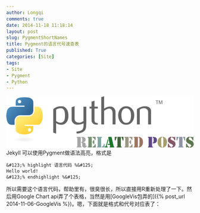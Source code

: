 ```yaml
---
author: Longqi
comments: true
date: 2014-11-18 11:18:14
layout: post
slug: PygmentShortNames
title: Pygment的语言代号速查表
published: True
categories: [Site]
tags:
- Site
- Pygment
- Python
---
```

![Python](/public/images/python.png)
Jekyll 可以使用Pygment做语法高亮，格式是

	&#123;% highlight 语言代码 %&#125;
	Hello world!
	&#123;% endhighlight %&#125;

所以需要这个语言代码，帮助里有，很臭很长，所以直接用R重新处理了一下。然后用Google Chart api弄了个表格，当然是用[GoogleVis包弄的]({% post_url 2014-11-06-GoogleVis %})。嗯，下面就是格式和代号对应表了：

<!-- jsHeader -->
<script type="text/javascript">


// jsData 
function gvisDataTableID465052eb1e87 () {
var data = new google.visualization.DataTable();
var datajson =
[
 [
 "as3, actionscript3",
"*.as" 
],
[
 "as, actionscript",
"*.as" 
],
[
 "mxml",
"*.mxml" 
],
[
 "gap",
"*.g, *.gd, *.gi, *.gap" 
],
[
 "mathematica, mma, nb",
"*.nb, *.cdf, *.nbp, *.ma" 
],
[
 "mupad",
"*.mu" 
],
[
 "at, ambienttalk, ambienttalk/2",
"*.at" 
],
[
 "apl",
"*.apl" 
],
[
 "c-objdump",
"*.c-objdump" 
],
[
 "ca65",
"*.s" 
],
[
 "cpp-objdump, c++-objdumb, cxx-objdump",
"*.cpp-objdump, *.c++-objdump, *.cxx-objdump" 
],
[
 "d-objdump",
"*.d-objdump" 
],
[
 "gas, asm",
"*.s, *.S" 
],
[
 "llvm",
"*.ll" 
],
[
 "nasm",
"*.asm, *.ASM" 
],
[
 "objdump-nasm",
"*.objdump-intel" 
],
[
 "objdump",
"*.objdump" 
],
[
 "autoit",
"*.au3" 
],
[
 "ahk, autohotkey",
"*.ahk, *.ahkl" 
],
[
 "blitzbasic, b3d, bplus",
"*.bb, *.decls" 
],
[
 "blitzmax, bmax",
"*.bmx" 
],
[
 "cbmbas",
"*.bas" 
],
[
 "monkey",
"*.monkey" 
],
[
 "qbasic, basic",
"*.BAS, *.bas" 
],
[
 "abap",
"*.abap" 
],
[
 "cobolfree",
"*.cbl, *.CBL" 
],
[
 "cobol",
"*.cob, *.COB, *.cpy, *.CPY" 
],
[
 "gooddata-cl",
"*.gdc" 
],
[
 "maql",
"*.maql" 
],
[
 "openedge, abl, progress",
"*.p, *.cls" 
],
[
 "c",
"*.c, *.h, *.idc" 
],
[
 "cpp, c++",
"*.cpp, *.hpp, *.c++, *.h++, *.cc, *.hh, *.cxx, *.hxx, *.C, *.H, *.cp, *.CPP" 
],
[
 "clay",
"*.clay" 
],
[
 "cuda, cu",
"*.cu, *.cuh" 
],
[
 "ec",
"*.ec, *.eh" 
],
[
 "mql, mq4, mq5, mql4, mql5",
"*.mq4, *.mq5, *.mqh" 
],
[
 "nesc",
"*.nc" 
],
[
 "pike",
"*.pike, *.pmod" 
],
[
 "swig",
"*.swg, *.i" 
],
[
 "vala, vapi",
"*.vala, *.vapi" 
],
[
 "chapel, chpl",
"*.chpl" 
],
[
 "apacheconf, aconf, apache",
".htaccess, apache.conf, apache2.conf" 
],
[
 "cfengine3, cf3",
"*.cf" 
],
[
 "docker, dockerfile",
"Dockerfile, *.docker" 
],
[
 "ini, cfg, dosini",
"*.ini, *.cfg" 
],
[
 "kconfig, menuconfig, linux-config, kernel-config",
"Kconfig, *Config.in*, external.in*, standard-modules.in" 
],
[
 "properties, jproperties",
"*.properties" 
],
[
 "registry",
"*.reg" 
],
[
 "squidconf, squid.conf, squid",
"squid.conf" 
],
[
 "pypylog, pypy",
"*.pypylog" 
],
[
 "css",
"*.css" 
],
[
 "sass",
"*.sass" 
],
[
 "scss",
"*.scss" 
],
[
 "croc",
"*.croc" 
],
[
 "d",
"*.d, *.di" 
],
[
 "smali",
"*.smali" 
],
[
 "jsonld, json-ld",
"*.jsonld" 
],
[
 "json",
"*.json" 
],
[
 "yaml",
"*.yaml, *.yml" 
],
[
 "dpatch",
"*.dpatch, *.darcspatch" 
],
[
 "diff, udiff",
"*.diff, *.patch" 
],
[
 "boo",
"*.boo" 
],
[
 "aspx-cs",
"*.aspx, *.asax, *.ascx, *.ashx, *.asmx, *.axd" 
],
[
 "csharp, c#",
"*.cs" 
],
[
 "fsharp",
"*.fs, *.fsi" 
],
[
 "nemerle",
"*.n" 
],
[
 "aspx-vb",
"*.aspx, *.asax, *.ascx, *.ashx, *.asmx, *.axd" 
],
[
 "vb.net, vbnet",
"*.vb, *.bas" 
],
[
 "alloy",
"*.als" 
],
[
 "bro",
"*.bro" 
],
[
 "mscgen, msc",
"*.msc" 
],
[
 "pan",
"*.pan" 
],
[
 "protobuf, proto",
"*.proto" 
],
[
 "puppet",
"*.pp" 
],
[
 "rsl",
"*.rsl" 
],
[
 "vgl",
"*.rpf" 
],
[
 "dylan-console, dylan-repl",
"*.dylan-console" 
],
[
 "dylan",
"*.dylan, *.dyl, *.intr" 
],
[
 "dylan-lid, lid",
"*.lid, *.hdp" 
],
[
 "ecl",
"*.ecl" 
],
[
 "eiffel",
"*.e" 
],
[
 "elixir, ex, exs",
"*.ex, *.exs" 
],
[
 "erlang",
"*.erl, *.hrl, *.es, *.escript" 
],
[
 "erl",
"*.erl-sh" 
],
[
 "befunge",
"*.befunge" 
],
[
 "brainfuck, bf",
"*.bf, *.b" 
],
[
 "redcode",
"*.cw" 
],
[
 "factor",
"*.factor" 
],
[
 "fan",
"*.fan" 
],
[
 "felix, flx",
"*.flx, *.flxh" 
],
[
 "fortran",
"*.f, *.f90, *.F, *.F90" 
],
[
 "foxpro, vfp, clipper, xbase",
"*.PRG, *.prg" 
],
[
 "go",
"*.go" 
],
[
 "cypher",
"*.cyp, *.cypher" 
],
[
 "asy, asymptote",
"*.asy" 
],
[
 "glsl",
"*.vert, *.frag, *.geo" 
],
[
 "gnuplot",
"*.plot, *.plt" 
],
[
 "postscript, postscr",
"*.ps, *.eps" 
],
[
 "pov",
"*.pov, *.inc" 
],
[
 "agda",
"*.agda" 
],
[
 "cryptol, cry",
"*.cry" 
],
[
 "haskell, hs",
"*.hs" 
],
[
 "idris, idr",
"*.idr" 
],
[
 "koka",
"*.kk, *.kki" 
],
[
 "lagda, literate-agda",
"*.lagda" 
],
[
 "lcry, literate-cryptol, lcryptol",
"*.lcry" 
],
[
 "lhs, literate-haskell, lhaskell",
"*.lhs" 
],
[
 "lidr, literate-idris, lidris",
"*.lidr" 
],
[
 "hx, haxe, hxsl",
"*.hx, *.hxsl" 
],
[
 "haxeml, hxml",
"*.hxml" 
],
[
 "systemverilog, sv",
"*.sv, *.svh" 
],
[
 "verilog, v",
"*.v" 
],
[
 "vhdl",
"*.vhdl, *.vhd" 
],
[
 "dtd",
"*.dtd" 
],
[
 "haml",
"*.haml" 
],
[
 "html",
"*.html, *.htm, *.xhtml, *.xslt" 
],
[
 "jade",
"*.jade" 
],
[
 "scaml",
"*.scaml" 
],
[
 "xml",
"*.xml, *.xsl, *.rss, *.xslt, *.xsd, *.wsdl, *.wsf" 
],
[
 "xslt",
"*.xsl, *.xslt, *.xpl" 
],
[
 "idl",
"*.pro" 
],
[
 "igor, igorpro",
"*.ipf" 
],
[
 "limbo",
"*.b" 
],
[
 "control, debcontrol",
"control" 
],
[
 "nsis, nsi, nsh",
"*.nsi, *.nsh" 
],
[
 "spec",
"*.spec" 
],
[
 "sourceslist, sources.list, debsources",
"sources.list" 
],
[
 "inform6, i6",
"*.inf" 
],
[
 "i6t",
"*.i6t" 
],
[
 "inform7, i7",
"*.ni, *.i7x" 
],
[
 "tads3",
"*.t" 
],
[
 "io",
"*.io" 
],
[
 "coffee-script, coffeescript, coffee",
"*.coffee" 
],
[
 "dart",
"*.dart" 
],
[
 "js, javascript",
"*.js" 
],
[
 "kal",
"*.kal" 
],
[
 "lasso, lassoscript",
"*.lasso, *.lasso[89]" 
],
[
 "live-script, livescript",
"*.ls" 
],
[
 "mask",
"*.mask" 
],
[
 "objective-j, objectivej, obj-j, objj",
"*.j" 
],
[
 "ts",
"*.ts" 
],
[
 "julia, jl",
"*.jl" 
],
[
 "aspectj",
"*.aj" 
],
[
 "ceylon",
"*.ceylon" 
],
[
 "clojure, clj",
"*.clj" 
],
[
 "clojurescript, cljs",
"*.cljs" 
],
[
 "golo",
"*.golo" 
],
[
 "gosu",
"*.gs, *.gsx, *.gsp, *.vark" 
],
[
 "gst",
"*.gst" 
],
[
 "groovy",
"*.groovy" 
],
[
 "ioke, ik",
"*.ik" 
],
[
 "jasmin, jasminxt",
"*.j" 
],
[
 "java",
"*.java" 
],
[
 "kotlin",
"*.kt" 
],
[
 "pig",
"*.pig" 
],
[
 "scala",
"*.scala" 
],
[
 "xtend",
"*.xtend" 
],
[
 "common-lisp, cl, lisp, elisp, emacs, emacs-lisp",
"*.cl, *.lisp, *.el" 
],
[
 "hylang",
"*.hy" 
],
[
 "newlisp",
"*.lsp, *.nl" 
],
[
 "racket, rkt",
"*.rkt, *.rktd, *.rktl" 
],
[
 "scheme, scm",
"*.scm, *.ss" 
],
[
 "cmake",
"*.cmake, CMakeLists.txt" 
],
[
 "make, makefile, mf, bsdmake",
"*.mak, *.mk, Makefile, makefile, Makefile.*, GNUmakefile" 
],
[
 "groff, nroff, man",
"*.[1234567], *.man" 
],
[
 "css+mozpreproc",
"*.css.in" 
],
[
 "javascript+mozpreproc",
"*.js.in" 
],
[
 "xul+mozpreproc",
"*.xul.in" 
],
[
 "rst, rest, restructuredtext",
"*.rst, *.rest" 
],
[
 "tex, latex",
"*.tex, *.aux, *.toc" 
],
[
 "matlab",
"*.m" 
],
[
 "octave",
"*.m" 
],
[
 "scilab",
"*.sci, *.sce, *.tst" 
],
[
 "ocaml",
"*.ml, *.mli, *.mll, *.mly" 
],
[
 "opa",
"*.opa" 
],
[
 "sml",
"*.sml, *.sig, *.fun" 
],
[
 "bugs, winbugs, openbugs",
"*.bug" 
],
[
 "jags",
"*.jag, *.bug" 
],
[
 "modelica",
"*.mo" 
],
[
 "stan",
"*.stan" 
],
[
 "nimrod, nim",
"*.nim, *.nimrod" 
],
[
 "nit",
"*.nit" 
],
[
 "nixos, nix",
"*.nix" 
],
[
 "logos",
"*.x, *.xi, *.xm, *.xmi" 
],
[
 "objective-c, objectivec, obj-c, objc",
"*.m, *.h" 
],
[
 "objective-c++, objectivec++, obj-c++, objc++",
"*.mm, *.hh" 
],
[
 "swift",
"*.swift" 
],
[
 "ooc",
"*.ooc" 
],
[
 "antlr-as, antlr-actionscript",
"*.G, *.g" 
],
[
 "antlr-csharp, antlr-c#",
"*.G, *.g" 
],
[
 "antlr-cpp",
"*.G, *.g" 
],
[
 "antlr-java",
"*.G, *.g" 
],
[
 "antlr-objc",
"*.G, *.g" 
],
[
 "antlr-perl",
"*.G, *.g" 
],
[
 "antlr-python",
"*.G, *.g" 
],
[
 "antlr-ruby, antlr-rb",
"*.G, *.g" 
],
[
 "ebnf",
"*.ebnf" 
],
[
 "ragel-c",
"*.rl" 
],
[
 "ragel-cpp",
"*.rl" 
],
[
 "ragel-d",
"*.rl" 
],
[
 "ragel-em",
"*.rl" 
],
[
 "ragel-java",
"*.rl" 
],
[
 "ragel-objc",
"*.rl" 
],
[
 "ragel-ruby, ragel-rb",
"*.rl" 
],
[
 "treetop",
"*.treetop, *.tt" 
],
[
 "ada, ada95, ada2005",
"*.adb, *.ads, *.ada" 
],
[
 "delphi, pas, pascal, objectpascal",
"*.pas" 
],
[
 "modula2, m2",
"*.def, *.mod" 
],
[
 "pawn",
"*.p, *.pwn, *.inc" 
],
[
 "sp",
"*.sp" 
],
[
 "perl6, pl6",
"*.pl, *.pm, *.nqp, *.p6, *.6pl, *.p6l, *.pl6, *.6pm, *.p6m, *.pm6, *.t" 
],
[
 "perl, pl",
"*.pl, *.pm, *.t" 
],
[
 "php, php3, php4, php5",
"*.php, *.php[345], *.inc" 
],
[
 "zephir",
"*.zep" 
],
[
 "logtalk",
"*.lgt, *.logtalk" 
],
[
 "prolog",
"*.ecl, *.prolog, *.pro, *.pl" 
],
[
 "cython, pyx, pyrex",
"*.pyx, *.pxd, *.pxi" 
],
[
 "dg",
"*.dg" 
],
[
 "py3tb",
"*.py3tb" 
],
[
 "python, py, sage",
"*.py, *.pyw, *.sc, SConstruct, SConscript, *.tac, *.sage" 
],
[
 "pytb",
"*.pytb" 
],
[
 "rconsole, rout",
"*.Rout" 
],
[
 "rd",
"*.Rd" 
],
[
 "splus, s, r",
"*.S, *.R, .Rhistory, .Rprofile, .Renviron" 
],
[
 "sparql",
"*.rq, *.sparql" 
],
[
 "rebol",
"*.r, *.r3, *.reb" 
],
[
 "red, red/system",
"*.red, *.reds" 
],
[
 "resource, resourcebundle",
"*.txt" 
],
[
 "robotframework",
"*.txt, *.robot" 
],
[
 "fancy, fy",
"*.fy, *.fancypack" 
],
[
 "rb, ruby, duby",
"*.rb, *.rbw, Rakefile, *.rake, *.gemspec, *.rbx, *.duby" 
],
[
 "rust",
"*.rs" 
],
[
 "applescript",
"*.applescript" 
],
[
 "chai, chaiscript",
"*.chai" 
],
[
 "hybris, hy",
"*.hy, *.hyb" 
],
[
 "lsl",
"*.lsl" 
],
[
 "lua",
"*.lua, *.wlua" 
],
[
 "moocode, moo",
"*.moo" 
],
[
 "moon, moonscript",
"*.moon" 
],
[
 "rexx, arexx",
"*.rexx, *.rex, *.rx, *.arexx" 
],
[
 "bash, sh, ksh, shell",
"*.sh, *.ksh, *.bash, *.ebuild, *.eclass, .bashrc, bashrc, .bash\*, bash\*, PKGBUILD" 
],
[
 "console",
"*.sh-session" 
],
[
 "bat, batch, dosbatch, winbatch",
"*.bat, *.cmd" 
],
[
 "powershell, posh, ps1, psm1",
"*.ps1, *.psm1" 
],
[
 "shell-session",
"*.shell-session" 
],
[
 "tcsh, csh",
"*.tcsh, *.csh" 
],
[
 "newspeak",
"*.ns2" 
],
[
 "smalltalk, squeak, st",
"*.st" 
],
[
 "snobol",
"*.snobol" 
],
[
 "text",
"*.txt" 
],
[
 "rql",
"*.rql" 
],
[
 "sql",
"*.sql" 
],
[
 "sqlite3",
"*.sqlite3-console" 
],
[
 "tcl",
"*.tcl, *.rvt" 
],
[
 "cheetah, spitfire",
"*.tmpl, *.spt" 
],
[
 "cfc",
"*.cfc" 
],
[
 "cfm",
"*.cfm, *.cfml" 
],
[
 "html+evoque",
"*.html" 
],
[
 "evoque",
"*.evoque" 
],
[
 "xml+evoque",
"*.xml" 
],
[
 "genshi, kid, xml+genshi, xml+kid",
"*.kid" 
],
[
 "html+handlebars",
"*.handlebars, *.hbs" 
],
[
 "html+php",
"*.phtml" 
],
[
 "jsp",
"*.jsp" 
],
[
 "liquid",
"*.liquid" 
],
[
 "mako",
"*.mao" 
],
[
 "mason",
"*.m, *.mhtml, *.mc, *.mi, autohandler, dhandler" 
],
[
 "myghty",
"*.myt, autodelegate" 
],
[
 "rhtml, html+erb, html+ruby",
"*.rhtml" 
],
[
 "smarty",
"*.tpl" 
],
[
 "ssp",
"*.ssp" 
],
[
 "tea",
"*.tea" 
],
[
 "html+twig",
"*.twig" 
],
[
 "velocity",
"*.vm, *.fhtml" 
],
[
 "yaml+jinja, salt, sls",
"*.sls" 
],
[
 "cucumber, gherkin",
"*.feature" 
],
[
 "awk, gawk, mawk, nawk",
"*.awk" 
],
[
 "vim",
"*.vim, .vimrc, .exrc, .gvimrc, vimrc, exrc, gvimrc, vimrc, gvimrc" 
],
[
 "pot, po",
"*.pot, *.po" 
],
[
 "irc",
"*.weechatlog" 
],
[
 "todotxt",
"todo.txt, *.todotxt" 
],
[
 "coq",
"*.v" 
],
[
 "isabelle",
"*.thy" 
],
[
 "lean",
"*.lean" 
],
[
 "urbiscript",
"*.u" 
],
[
 "cirru",
"*.cirru" 
],
[
 "duel, jbst, jsonml+bst",
"*.duel, *.jbst" 
],
[
 "qml",
"*.qml" 
],
[
 "slim",
"*.slim" 
],
[
 "xquery, xqy, xq, xql, xqm",
"*.xqy, *.xquery, *.xq, *.xql, *.xqm" 
] 
];
data.addColumn('string','ShortNames');
data.addColumn('string','FileNames');
data.addRows(datajson);
return(data);
}


// jsDrawChart
function drawChartTableID465052eb1e87() {
var data = gvisDataTableID465052eb1e87();
var options = {};
options["allowHtml"] = true;


    var chart = new google.visualization.Table(
    document.getElementById('TableID465052eb1e87')
    );
    chart.draw(data,options);
    

}
  


// jsDisplayChart
(function() {
var pkgs = window.__gvisPackages = window.__gvisPackages || [];
var callbacks = window.__gvisCallbacks = window.__gvisCallbacks || [];
var chartid = "table";
  
// Manually see if chartid is in pkgs (not all browsers support Array.indexOf)
var i, newPackage = true;
for (i = 0; newPackage && i < pkgs.length; i++) {
if (pkgs[i] === chartid)
newPackage = false;
}
if (newPackage)
  pkgs.push(chartid);
  
// Add the drawChart function to the global list of callbacks
callbacks.push(drawChartTableID465052eb1e87);
})();
function displayChartTableID465052eb1e87() {
  var pkgs = window.__gvisPackages = window.__gvisPackages || [];
  var callbacks = window.__gvisCallbacks = window.__gvisCallbacks || [];
  window.clearTimeout(window.__gvisLoad);
  // The timeout is set to 100 because otherwise the container div we are
  // targeting might not be part of the document yet
  window.__gvisLoad = setTimeout(function() {
  var pkgCount = pkgs.length;
  google.load("visualization", "1", { packages:pkgs, callback: function() {
  if (pkgCount != pkgs.length) {
  // Race condition where another setTimeout call snuck in after us; if
  // that call added a package, we must not shift its callback
  return;
}
while (callbacks.length > 0)
callbacks.shift()();
} });
}, 100);
}


// jsFooter
</script>


<!-- jsChart -->  
<script type="text/javascript" src="https://www.google.com/jsapi?callback=displayChartTableID465052eb1e87"></script>


<!-- divChart -->
  
<div id="TableID465052eb1e87" 
  style="width: 500; height: automatic;">
</div>

